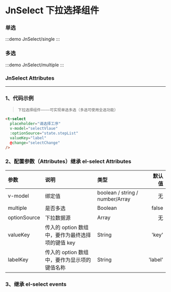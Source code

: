 <!--
 * @Author: yangyu 1431330771@qq.com
 * @Date: 2023-09-04 23:53:52
 * @LastEditors: yangyu 1431330771@qq.com
 * @LastEditTime: 2023-09-28 09:45:20
 * @FilePath: \jnf-ui-master\docs\components\JnSelect\base.md
 * @Description: 这是默认设置,请设置`customMade`, 打开koroFileHeader查看配置 进行设置: https://github.com/OBKoro1/koro1FileHeader/wiki/%E9%85%8D%E7%BD%AE
-->
# JnSelect 下拉选择组件

### 单选

:::demo
JnSelect/single
:::

### 多选

:::demo
JnSelect/multiple
:::

### JnSelect Attributes

---

### 1、代码示例

> `下拉选择组件————可实现单选多选（多选可使用全选功能）`

```html
<t-select
  placeholder="请选择工序"
  v-model="selectVlaue"
  :optionSource="state.stepList"
  valueKey="label"
  @change="selectChange"
/>
```

### 2、配置参数（Attributes）继承 el-select Attributes

| 参数         | 说明                                             | 类型                            |  默认值 |
| :----------- | :----------------------------------------------- | :------------------------------ | ------: |
| v-model      | 绑定值                                           | boolean / string / number/Array |      无 |
| multiple     | 是否多选                                         | Boolean                         |   false |
| optionSource | 下拉数据源                                       | Array                           |      无 |
| valueKey     | 传入的 option 数组中，要作为最终选择项的键值 key | String                          |   'key' |
| labelKey     | 传入的 option 数组中，要作为显示项的键值名称     | String                          | 'label' |

### 3、继承 el-select events
